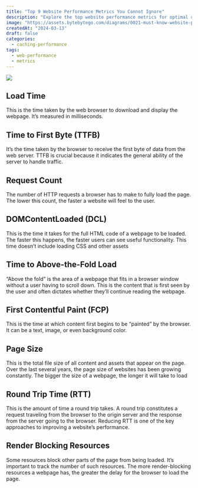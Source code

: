 ```yaml
---
title: "Top 9 Website Performance Metrics You Cannot Ignore"
description: "Explore the top website performance metrics for optimal user experience."
image: "https://assets.bytebytego.com/diagrams/0021-must-know-website-performance-metrics.png"
createdAt: "2024-03-13"
draft: false
categories:
  - caching-performance
tags:
  - web-performance
  - metrics
---
```


![](https://assets.bytebytego.com/diagrams/0021-must-know-website-performance-metrics.png)

## Load Time

This is the time taken by the web browser to download and display the webpage. It’s measured in milliseconds.

## Time to First Byte (TTFB)

It’s the time taken by the browser to receive the first byte of data from the web server. TTFB is crucial because it indicates the general ability of the server to handle traffic.

## Request Count

The number of HTTP requests a browser has to make to fully load the page. The lower this count, the faster a website will feel to the user.

## DOMContentLoaded (DCL)

This is the time it takes for the full HTML code of a webpage to be loaded. The faster this happens, the faster users can see useful functionality. This time doesn’t include loading CSS and other assets

## Time to Above-the-Fold Load

“Above the fold” is the area of a webpage that fits in a browser window without a user having to scroll down. This is the content that is first seen by the user and often dictates whether they’ll continue reading the webpage.

## First Contentful Paint (FCP)

This is the time at which content first begins to be “painted” by the browser. It can be a text, image, or even background color.

## Page Size

This is the total file size of all content and assets that appear on the page. Over the last several years, the page size of websites has been growing constantly. The bigger the size of a webpage, the longer it will take to load

## Round Trip Time (RTT)

This is the amount of time a round trip takes. A round trip constitutes a request traveling from the browser to the origin server and the response from the server going to the browser. Reducing RTT is one of the key approaches to improving a website’s performance.

## Render Blocking Resources

Some resources block other parts of the page from being loaded. It’s important to track the number of such resources. The more render-blocking resources a webpage has, the greater the delay for the browser to load the page.
